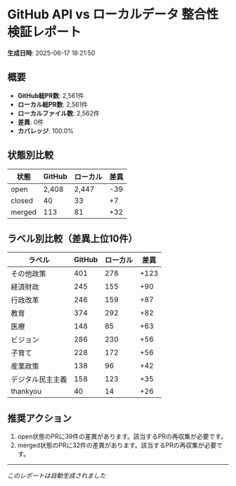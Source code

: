 # GitHub API vs ローカルデータ 整合性検証レポート

**生成日時**: 2025-06-17 18:21:50

## 概要

- **GitHub総PR数**: 2,561件
- **ローカル総PR数**: 2,561件
- **ローカルファイル数**: 2,562件
- **差異**: 0件
- **カバレッジ**: 100.0%

## 状態別比較

| 状態 | GitHub | ローカル | 差異 |
|------|--------|----------|------|
| open | 2,408 | 2,447 | -39 |
| closed | 40 | 33 | +7 |
| merged | 113 | 81 | +32 |

## ラベル別比較（差異上位10件）

| ラベル | GitHub | ローカル | 差異 |
|--------|--------|----------|------|
| その他政策 | 401 | 278 | +123 |
| 経済財政 | 245 | 155 | +90 |
| 行政改革 | 246 | 159 | +87 |
| 教育 | 374 | 292 | +82 |
| 医療 | 148 | 85 | +63 |
| ビジョン | 286 | 230 | +56 |
| 子育て | 228 | 172 | +56 |
| 産業政策 | 138 | 96 | +42 |
| デジタル民主主義 | 158 | 123 | +35 |
| thankyou | 40 | 14 | +26 |

## 推奨アクション

1. open状態のPRに39件の差異があります。該当するPRの再収集が必要です。
2. merged状態のPRに32件の差異があります。該当するPRの再収集が必要です。

---
*このレポートは自動生成されました*